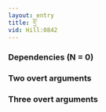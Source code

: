 ```yaml
---
layout: entry
title: དྲོ་
vid: Hill:0842
---
```

### Dependencies (N = 0)


### Two overt arguments


### Three overt arguments
